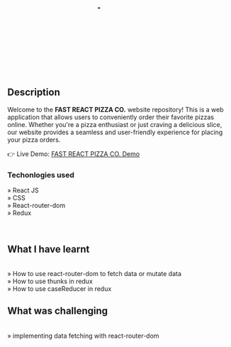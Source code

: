 <div align='center'><svg width='100px' xmlns=%22http://www.w3.org/2000/svg%22 viewBox=%220 0 100 100%22><text y=%22.9em%22 font-size=%2290%22>🍕</text></svg></div>

<h2>Description</h2>

<p>Welcome to the <b>FAST REACT PIZZA CO.</b> website repository! This is a web application that allows users to conveniently order their favorite pizzas online. Whether you're a pizza enthusiast or just craving a delicious slice, our website provides a seamless and user-friendly experience for placing your pizza orders.
</p>

👉 Live Demo: <a href='https://khusan-pizza-app.netlify.app'>FAST REACT PIZZA CO. Demo</a>

<h3>Techonlogies used</h3>

» React JS <br>
» CSS <br>
» React-router-dom <br>
» Redux <br>


<br>

<h2>What I have learnt</h2>
<br>
» How to use react-router-dom to fetch data or mutate data<br>
» How to use thunks in redux<br>
» How to use caseReducer in redux<br>

<h2>What was challenging</h2>
<br>
»  implementing data fetching with react-router-dom<br>



